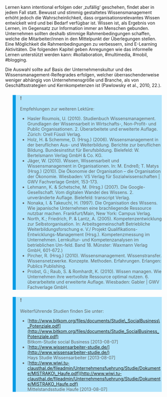 Lernen kann intentional erfolgen oder ‚zufällig‘ geschehen, findet aber in jedem Fall statt. Bewusst und stimmig gestaltetes Wissensmanagement erhöht jedoch die Wahrscheinlichkeit, dass organisationsrelevantes Wissen entwickelt wird und bei Bedarf verfügbar ist. Wissen ist, als Ergebnis von Lernen, im Gegensatz zur Information immer an Menschen gebunden. Unternehmen sollten deshalb stimmige Rahmenbedingungen schaffen, welche die Mitarbeiter/innen in den Mittelpunkt der Überlegungen stellen. Eine Möglichkeit die Rahmenbedingungen zu verbessern, sind E-Learning Aktivitäten. Die folgenden Kapitel geben Anregungen wie das informelle Lernen unterstützt werden kann: #kollaboration, #multimedia, #mobil, #blogging.

Die Auswahl sollte auf Basis der Unternehmenskultur und des Wissensmanagement-Reifegrades erfolgen, welcher überraschenderweise weniger abhängig von Unternehmensgröße und Branche, als von Geschäftsstrategien und Kernkompetenzen ist (Pawlowsky et al., 2010, 22.).

<blockquote style="background: #B3E5FC; border-left: 10px solid #039BE5">

### !

Empfehlungen zur weiteren Lektüre:

- Hasler Roumois, U. (2010). Studienbuch Wissensmanagement. Grundlagen der Wissensarbeit in Wirtschafts-, Non-Profit- und Public Organisationen. 2. Überarbeitete und erweiterte Auflage. Zürich: Orell Füssli Verlag.
- Holz, H. &amp; Schemme, D. (Hrsg.) (2006). Wissensmanagement in der beruflichen Aus- und Weiterbildung. Berichte zur beruflichen Bildung. Bundesinstitut für Berufsbildung. Bielefeld: W. Bertelsmann Verlag GmbH &amp; Co. KG.
- Jäger, W. (2010). Wissen, Wissensarbeit und Wissensmanagement in Organisationen. In: M. Endreß; T. Matys (Hrsg.) (2010). Die Ökonomie der Organisation – die Organisation der Ökonomie. Wiesbaden: VS Verlag für Sozialwissenschaften | GWV Fachverlage GmbH, 153-173.
- Lehmann, K. &amp; Schetsche, M. (Hrsg.) (2007). Die Google-Gesellschaft. Vom digitalen Wandel des Wissens. 2. unveränderte Auflage. Bielefeld: transcript Verlag.
- Nonaka, I. &amp; Takeuchi, H. (1997). Die Organisation des Wissens. Wie japanische Unternehmen eine brachliegende Ressource nutzbar machen. Frankfurt/Main, New York: Campus Verlag.
- North, K.; Friedrich, P. &amp; Lantz, A. (2005). Kompetenzentwicklung zur Selbstorganisation. In: Arbeitsgemeinschaft Betriebliche Weiterbildungsforschung e. V./ Projekt Qualifikations-Entwicklungs-Management (Hrsg.). Kompetenzmessung im Unternehmen. Lernkultur- und Kompetenzanalysen im betrieblichen Um-feld. Band 18. Münster: Waxmann Verlag GmbH, 601-672.)
- Pircher, R. (Hrsg.) (2010). Wissensmanagement. Wissenstransfer. Wissensnetzwerke. Konzepte. Methoden. Erfahrungen. Erlangen: Publics Publishing.
- Probst, G.; Raub, S. &amp; Romhardt, K. (2010). Wissen managen. Wie Unternehmen ihre wertvollste Ressource optimal nutzen. 6. überarbeitete und erweiterte Auflage. Wiesbaden: Gabler | GWV Fachverlage GmbH.

</blockquote>

<blockquote style="background: #B3E5FC; border-left: 10px solid #039BE5">

### !

Weiterführende Studien finden Sie unter:

- [http://www.bitkom.org/files/documents/Studie\_SocialBusiness\_Potenziale.pdf](http://www.bitkom.org/files/documents/Studie_SocialBusiness_Potenziale.pdf)  
  Bitkom-Studie social Business \[2013-08-07]
- [http://www.wissensarbeiter-studie.de/](http://www.wissensarbeiter-studie.de/)  
  Hays Studie Wissensarbeiter \[2013-08-07]
- [http://www.wiwi.tu-clausthal.de/fileadmin/Unternehmensfuehrung/Studie/Dokumente/MISTRAKO\_Haufe.pdf](http://www.wiwi.tu-clausthal.de/fileadmin/Unternehmensfuehrung/Studie/Dokumente/MISTRAKO_Haufe.pdf)  
  Mittelstandsstudie Haufe \[2013-08-07]

</blockquote>
